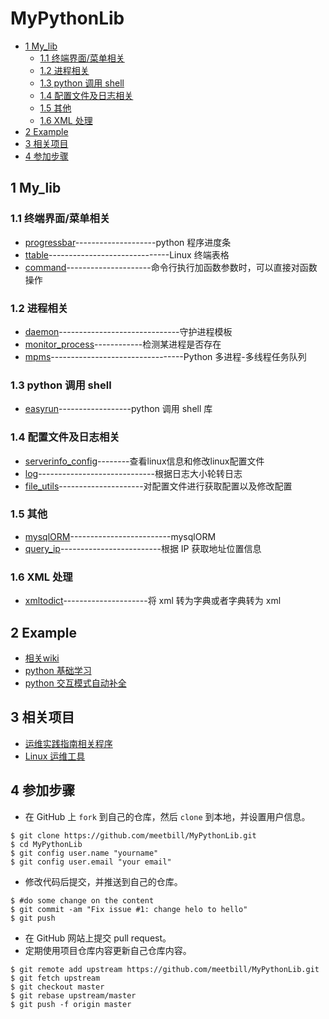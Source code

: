 # MyPythonLib
<!-- vim-markdown-toc GFM -->
* [1 My_lib](#1-my_lib)
    * [1.1 终端界面/菜单相关](#11-终端界面菜单相关)
    * [1.2 进程相关](#12-进程相关)
    * [1.3 python 调用 shell](#13-python-调用-shell)
    * [1.4 配置文件及日志相关](#14-配置文件及日志相关)
    * [1.5 其他](#15-其他)
    * [1.6 XML 处理](#16-xml-处理)
* [2 Example](#2-example)
* [3 相关项目](#3-相关项目)
* [4 参加步骤](#4-参加步骤)

<!-- vim-markdown-toc -->

## 1 My_lib

### 1.1 终端界面/菜单相关 

* [progressbar](My_lib/progressbar)--------------------python 程序进度条
* [ttable](My_lib/ttable)------------------------------Linux 终端表格
* [command](My_lib/command_utils/)---------------------命令行执行加函数参数时，可以直接对函数操作

### 1.2 进程相关

* [daemon](My_lib/daemon)------------------------------守护进程模板
* [monitor_process](My_lib/monitor_process)------------检测某进程是否存在
* [mpms](My_lib/mpms/)---------------------------------Python 多进程-多线程任务队列

### 1.3 python 调用 shell

* [easyrun](My_lib/easyrun/README.md)------------------python 调用 shell 库

### 1.4 配置文件及日志相关

* [serverinfo_config](My_lib/serverinfo_config)--------查看linux信息和修改linux配置文件
* [log](My_lib/log_utils/)-----------------------------根据日志大小轮转日志
* [file_utils](My_lib/file_utils/)---------------------对配置文件进行获取配置以及修改配置

### 1.5 其他

* [mysqlORM](My_lib/mysqlORM/)-------------------------mysqlORM
* [query_ip](My_lib/query_ip/)-------------------------根据 IP 获取地址位置信息

### 1.6 XML 处理

* [xmltodict](./My_lib/xmltodict/)---------------------将 xml 转为字典或者字典转为 xml

## 2 Example

* [相关wiki](https://github.com/meetbill/MyPythonLib/wiki)
* [python 基础学习](./Example/python_base/README.md)
* [python 交互模式自动补全](./Example/python_interactive/README.md)

## 3 相关项目

* [运维实践指南相关程序](https://github.com/meetbill/op_practice_code)
* [Linux 运维工具](https://github.com/meetbill/linux_tools)

## 4 参加步骤

* 在 GitHub 上 `fork` 到自己的仓库，然后 `clone` 到本地，并设置用户信息。
```
$ git clone https://github.com/meetbill/MyPythonLib.git
$ cd MyPythonLib
$ git config user.name "yourname"
$ git config user.email "your email"
```
* 修改代码后提交，并推送到自己的仓库。
```
$ #do some change on the content
$ git commit -am "Fix issue #1: change helo to hello"
$ git push
```
* 在 GitHub 网站上提交 pull request。
* 定期使用项目仓库内容更新自己仓库内容。
```
$ git remote add upstream https://github.com/meetbill/MyPythonLib.git
$ git fetch upstream
$ git checkout master
$ git rebase upstream/master
$ git push -f origin master
```
